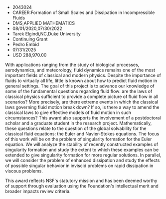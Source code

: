 
* 2043024
* CAREER:Formation of Small Scales and Dissipation in Incompressible Fluids
* DMS,APPLIED MATHEMATICS
* 08/01/2020,07/30/2022
* Tarek Elgindi,NC,Duke University
* Continuing Grant
* Pedro Embid
* 07/31/2025
* USD 288,970.00

With applications ranging from the study of biological processes, aerodynamics,
and meteorology, fluid dynamics remains one of the most important fields of
classical and modern physics. Despite the importance of fluids to virtually all
life, little is known about how to predict fluid motion in general settings. The
goal of this project is to advance our knowledge of some of the fundamental
questions regarding fluid flow: are the laws of classical physics sufficient to
provide a complete picture of fluid flow in all scenarios? More precisely, are
there extreme events in which the classical laws governing fluid motion break
down? If so, is there a way to amend the classical laws to give effective models
of fluid motion in such circumstances? This award also supports the involvement
of a postdoctoral scholar and a graduate student in the research project.
Mathematically, these questions relate to the question of the global solvability
for the classical fluid equations: the Euler and Navier-Stokes equations. The
focus of this work will be on the problem of singularity formation for the Euler
equation. We will analyze the stability of recently constructed examples of
singularity formation and study the extent to which these examples can be
extended to give singularity formation for more regular solutions. In parallel,
we will consider the problem of enhanced dissipation and study the effects of
possible singular behavior in inviscid problems on rapid dissipation in viscous
problems.

This award reflects NSF's statutory mission and has been deemed worthy of
support through evaluation using the Foundation's intellectual merit and broader
impacts review criteria.
